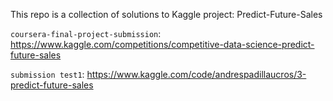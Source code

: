 This repo is a collection of solutions to Kaggle project: Predict-Future-Sales

`coursera-final-project-submission`: 
      https://www.kaggle.com/competitions/competitive-data-science-predict-future-sales
      
`submission test1`: 
      https://www.kaggle.com/code/andrespadillaucros/3-predict-future-sales
